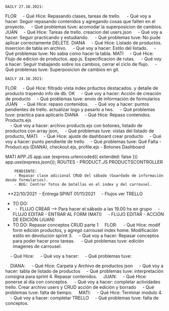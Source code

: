     DAILY 27.10.2021:

FLOR
    - Qué Hice: Repasando clases, tareas de trello.
    - Qué voy a hacer: Seguir repasando contenidos y agregando cosas que falten en el proyecto.
    - Qué problemas tuve: acomodar la superposicion de cambios.
JUAN
    - Qué Hice: Tareas de trello. creacion del users.json
    - Qué voy a hacer: Seguir practicando y estudiando.
    - Qué problemas tuve: No pude aplicar correctamente DELETE.
DIANA
    - Qué Hice: Listado de productos. Insercion de tabla en archivo.
    - Qué voy a hacer: Estilo del listado.
    - Qué problemas tuve: No sabia como hacer la tabla.
MATI
    - Qué Hice: Flujo de edicion de productos. app.js. Especificacion de rutas.
    - Qué voy a hacer: Seguir trabajando sobre los cambios, cerrar el ciclo de flujo.
    - Qué problemas tuve: Superposicion de cambios en git.

    DAILY 24.10.2021:

FLOR
    - Qué Hice: filtrado vista index prductos destacados. y detalle de producto trayendo info de db. OK
    - Qué voy a hacer: Acción de creación de producto
    - Qué problemas tuve: envio de información de formularios 
JUAN
    - Qué Hice: repaso contenidos.
    - Qué voy a hacer: puntos pendientes de trello. actualizar logo y pasarlo a tws.
    - Qué problemas tuve: practica para aplicarlo
DIANA
    - Qué Hice: Repaso contenidos. Products.ejs  
    - Qué voy a hacer: archivo products.ejs con botones, listado de productos con array json, 
    - Qué problemas tuve: vistas del listado de producto,
MATI
    - Qué Hice: ajuste de dashboard crear producto
    - Qué voy a hacer: punto pendiente de trello 
    - Qué problemas tuve: Qué Falta    - Product.ejs (DIANA), checkout.ejs, profile.ejs
        - Botones Dashboard




MATI
    APP.JS
        app.use (express.urlencoded({ extended: false }))
        app.use(express.json());
    ROUTES - PRODUCT.JS
    PRODUCTSCONTROLLER      



        PENDIENTE: 
        - Repasar clase adicional CRUD del sábado (Guardado de información desde formularios). 
        - BUG: Centrar fotos de botellas en el index y del carrousel.


   **22/10/2021
 - Entrega SPINT 01/11/2021
    - Flujos ver TRELLO
- TO DO:
-   -  FLUJO CREAR --> Para hacer el sábado a las 19.00 hs en grupo
    - FLUJO EDITAR - ENTRAR AL FORM (MATI)
    - FLUJO EDITAR - ACCIÓN DE EDICIÓN (JUAN)
    
- TO DO: Repasar conceptos CRUD parte 1 
    FLOR:
    - Qué Hice: modif form edición productos, y agregó carrousel index home. Modificación estilo en devolución sprint 3.
    - Qué voy a hacer: Repasar conceptos para poder hacer prox tareas.
    - Qué problemas tuve: edición imagenes de carrousel.

    - Qué Hice: 
    - Qué voy a hacer: 
    - Qué problemas tuve: 


    DIANA:
    - Qué Hice: Carpeta y Archivo de productos json
    - Qué voy a hacer: tabla de listado de productos 
    - Qué problemas tuve: interpretación consigna para sprint 4. Repasar contenidos.
    JUAN:
    - Qué Hice: ponerse al día con conceptos.
    - Qué voy a hacer: completar actividades trello. Crear archivo users y CRUD acción de edición y borrado 
    - Qué problemas tuve: falta de tiempo.
    MATI:
    - Qué Hice: Terminar modulo 4.
    - Qué voy a hacer: completar TRELLO
    - Qué problemas tuve: falta de conceptos.
